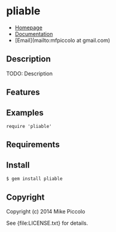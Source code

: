 # pliable

* [Homepage](https://rubygems.org/gems/pliable)
* [Documentation](http://rubydoc.info/gems/pliable/frames)
* [Email](mailto:mfpiccolo at gmail.com)

## Description

TODO: Description

## Features

## Examples

    require 'pliable'

## Requirements

## Install

    $ gem install pliable

## Copyright

Copyright (c) 2014 Mike Piccolo

See {file:LICENSE.txt} for details.
